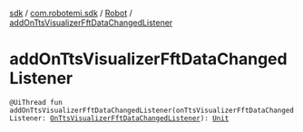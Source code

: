 [sdk](../../index.md) / [com.robotemi.sdk](../index.md) / [Robot](index.md) / [addOnTtsVisualizerFftDataChangedListener](./add-on-tts-visualizer-fft-data-changed-listener.md)

# addOnTtsVisualizerFftDataChangedListener

`@UiThread fun addOnTtsVisualizerFftDataChangedListener(onTtsVisualizerFftDataChangedListener: `[`OnTtsVisualizerFftDataChangedListener`](../../com.robotemi.sdk.listeners/-on-tts-visualizer-fft-data-changed-listener/index.md)`): `[`Unit`](https://kotlinlang.org/api/latest/jvm/stdlib/kotlin/-unit/index.html)